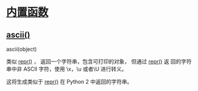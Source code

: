 # [内置函数](https://github.com/Summer-Felix/Develop/blob/master/Python/内置函数.md) #

## [ascii()](http://python.usyiyi.cn/translate/python_352/library/functions.html) ##

ascii(object)

类似 [repr()](http://python.usyiyi.cn/documents/python_352/library/functions.html#repr) ，
返回一个字符串，包含可打印的对象，
但通过 [repr()](http://python.usyiyi.cn/documents/python_352/library/functions.html#repr) 返
回的字符串中非 ASCII 字符，使用 \x，\u 或者\U 进行转义。

这将生成类似于 [repr()](http://python.usyiyi.cn/documents/python_352/library/functions.html#repr) 在 Python 2 中返回的字符串。